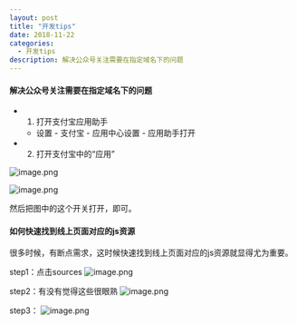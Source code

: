 ```yaml
---
layout: post
title: "开发tips"
date: 2018-11-22
categories:
  - 开发tips
description: 解决公众号关注需要在指定域名下的问题
---
```


#### 解决公众号关注需要在指定域名下的问题

- 1. 打开支付宝应用助手
  - 设置 - 支付宝 - 应用中心设置 - 应用助手打开 
- 2. 打开支付宝中的“应用”

![image.png](https://upload-images.jianshu.io/upload_images/3378252-5483ea9b16f784d2.png?imageMogr2/auto-orient/strip%7CimageView2/2/w/1240)

![image.png](https://upload-images.jianshu.io/upload_images/3378252-fd275bca8e00eb56.png?imageMogr2/auto-orient/strip%7CimageView2/2/w/1240)

然后把图中的这个开关打开，即可。

#### 如何快速找到线上页面对应的js资源

很多时候，有断点需求，这时候快速找到线上页面对应的js资源就显得尤为重要。

step1：点击sources
![image.png](https://upload-images.jianshu.io/upload_images/3378252-f98eebfbdd07e016.png?imageMogr2/auto-orient/strip%7CimageView2/2/w/1240)

step2：有没有觉得这些很眼熟
![image.png](https://upload-images.jianshu.io/upload_images/3378252-a98f97927407fe5d.png?imageMogr2/auto-orient/strip%7CimageView2/2/w/1240)

step3：
![image.png](https://upload-images.jianshu.io/upload_images/3378252-a2fb941d57fca3ff.png?imageMogr2/auto-orient/strip%7CimageView2/2/w/1240)

